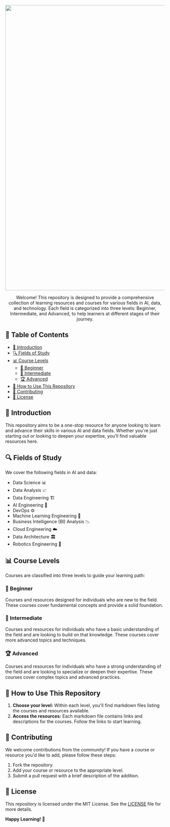 <p align="center">
  <a href="https://isheero.com/">
  <img width="900" src="https://github.com/iSheero-AI/learning-resources/blob/main/Banner.png"></a>
</p>

<div align="center">
Welcome! This repository is designed to provide a comprehensive collection of learning resources and courses for various fields in AI, data, and technology. Each field is categorized into three levels: Beginner, Intermediate, and Advanced, to help learners at different stages of their journey.
</div>

## 📑 Table of Contents
- [📘 Introduction](#-introduction)
- [🔍 Fields of Study](#-fields-of-study)
- [📊 Course Levels](#-course-levels)
  - [🔰 Beginner](#-beginner)
  - [🚀 Intermediate](-#intermediate)
  - [🏆 Advanced](#-advanced)
- [🔧 How to Use This Repository](#-how-to-use-this-repository)
- [🤝 Contributing](#-contributing)
- [📄 License](#-license)

## 📘 Introduction

This repository aims to be a one-stop resource for anyone looking to learn and advance their skills in various AI and data fields. Whether you're just starting out or looking to deepen your expertise, you'll find valuable resources here.

## 🔍 Fields of Study

We cover the following fields in AI and data:
- Data Science 📊
- Data Analysis 📈
- Data Engineering 🏗️
- AI Engineering 🧠
- DevOps ⚙️
- Machine Learning Engineering 🤖
- Business Intelligence (BI) Analysis 📉
- Cloud Engineering ☁️
- Data Architecture 🏛️
- Robotics Engineering 🤖

## 📊 Course Levels

Courses are classified into three levels to guide your learning path:

### 🔰 Beginner
Courses and resources designed for individuals who are new to the field. These courses cover fundamental concepts and provide a solid foundation.

### 🚀 Intermediate
Courses and resources for individuals who have a basic understanding of the field and are looking to build on that knowledge. These courses cover more advanced topics and techniques.

### 🏆 Advanced
Courses and resources for individuals who have a strong understanding of the field and are looking to specialize or deepen their expertise. These courses cover complex topics and advanced practices.

## 🔧 How to Use This Repository

1. **Choose your level:** Within each level, you'll find markdown files listing the courses and resources available.
2. **Access the resources:** Each markdown file contains links and descriptions for the courses. Follow the links to start learning.

## 🤝 Contributing

We welcome contributions from the community! If you have a course or resource you'd like to add, please follow these steps:
1. Fork the repository.
2. Add your course or resource to the appropriate level.
3. Submit a pull request with a brief description of the addition.

## 📄 License

This repository is licensed under the MIT License. See the [LICENSE](LICENSE) file for more details.

**Happy Learning! 🎉**
